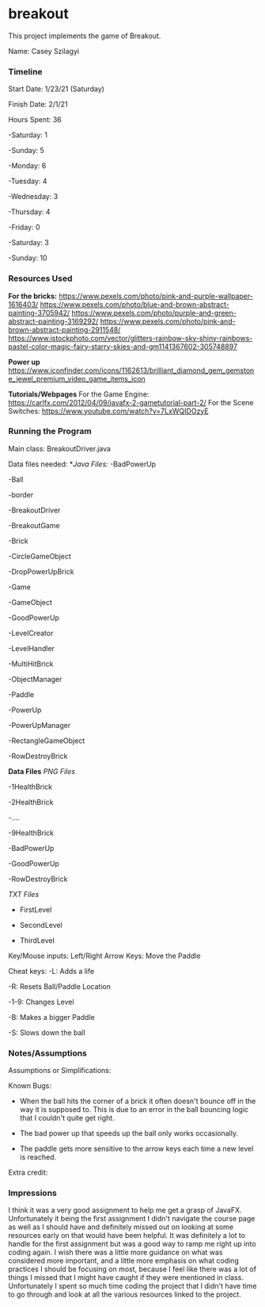 # breakout

This project implements the game of Breakout.

Name: Casey Szilagyi

### Timeline

Start Date: 1/23/21 (Saturday)

Finish Date: 2/1/21

Hours Spent: 36

-Saturday: 1

-Sunday: 5

-Monday: 6

-Tuesday: 4

-Wednesday: 3

-Thursday: 4

-Friday: 0

-Saturday: 3

-Sunday: 10

### Resources Used
**For the bricks:**
https://www.pexels.com/photo/pink-and-purple-wallpaper-1616403/
https://www.pexels.com/photo/blue-and-brown-abstract-painting-3705942/
https://www.pexels.com/photo/purple-and-green-abstract-painting-3169292/
https://www.pexels.com/photo/pink-and-brown-abstract-painting-2911548/
https://www.istockphoto.com/vector/glitters-rainbow-sky-shiny-rainbows-pastel-color-magic-fairy-starry-skies-and-gm1141367602-305748897

**Power up**
https://www.iconfinder.com/icons/1162613/brilliant_diamond_gem_gemstone_jewel_premium_video_game_items_icon

**Tutorials/Webpages**
For the Game Engine: https://carlfx.com/2012/04/09/javafx-2-gametutorial-part-2/
For the Scene Switches: https://www.youtube.com/watch?v=7LxWQIDOzyE

### Running the Program

Main class: BreakoutDriver.java

Data files needed:
**Java Files:*
-BadPowerUp

-Ball

-border

-BreakoutDriver

-BreakoutGame

-Brick

-CircleGameObject

-DropPowerUpBrick

-Game

-GameObject

-GoodPowerUp

-LevelCreator

-LevelHandler

-MultiHitBrick

-ObjectManager

-Paddle

-PowerUp

-PowerUpManager

-RectangleGameObject

-RowDestroyBrick

**Data Files**
*PNG Files*

-1HealthBrick

-2HealthBrick

-....

-9HealthBrick

-BadPowerUp

-GoodPowerUp

-RowDestroyBrick

*TXT Files*
- FirstLevel

- SecondLevel

- ThirdLevel

Key/Mouse inputs:
Left/Right Arrow Keys: Move the Paddle

Cheat keys:
-L: Adds a life

-R: Resets Ball/Paddle Location

-1-9: Changes Level

-B: Makes a bigger Paddle

-S: Slows down the ball

### Notes/Assumptions

Assumptions or Simplifications:



Known Bugs:
- When the ball hits the corner of a brick it often doesn't bounce off in the way it is supposed to.
This is due to an error in the ball bouncing logic that I couldn't quite get right.
  
- The bad power up that speeds up the ball only works occasionally.

- The paddle gets more sensitive to the arrow keys each time a new level is reached.

Extra credit:


### Impressions

I think it was a very good assignment to help me get a grasp of JavaFX. Unfortunately it being the first assignment
I didn't navigate the course page as well as I should have and definitely missed out on looking at some resources
early on that would have been helpful. It was definitely a lot to handle for the first assignment but was a good way
to ramp me right up into coding again. I wish there was a little more guidance on what was considered more important,
and a little more emphasis on what coding practices I should be focusing on most, because I feel like there was
a lot of things I missed that I might have caught if they were mentioned in class. Unfortunately I spent
so much time coding the project that I didn't have time to go through and look at all the various
resources linked to the project.
